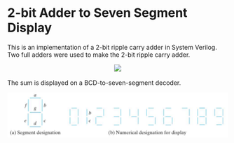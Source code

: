 # 2-bit Adder to Seven Segment Display

This is an implementation of a 2-bit ripple carry adder in System Verilog. 
Two full adders were used to make the 2-bit ripple carry adder.

<p align="center">
<img src = "https://www.cs.hmc.edu/csforall/_images/adder.PNG"/>
</p>

The sum is displayed on a BCD-to-seven-segment decoder.  

<p align="center">
<img src = "images/7seg.png"/>
</p>
